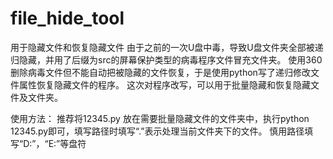 # file_hide_tool
用于隐藏文件和恢复隐藏文件
由于之前的一次U盘中毒，导致U盘文件夹全部被递归隐藏，并用了后缀为src的屏幕保护类型的病毒程序文件冒充文件夹。
使用360删除病毒文件但不能自动把被隐藏的文件恢复，于是使用python写了递归修改文件属性恢复隐藏文件的程序。
这次对程序改写，可以用于批量隐藏和恢复隐藏文件及文件夹。

使用方法：
推荐将12345.py 放在需要批量隐藏文件的文件夹中，执行python 12345.py即可，填写路径时填写“.”表示处理当前文件夹下的文件。
慎用路径填写“D:”，“E:”等盘符
